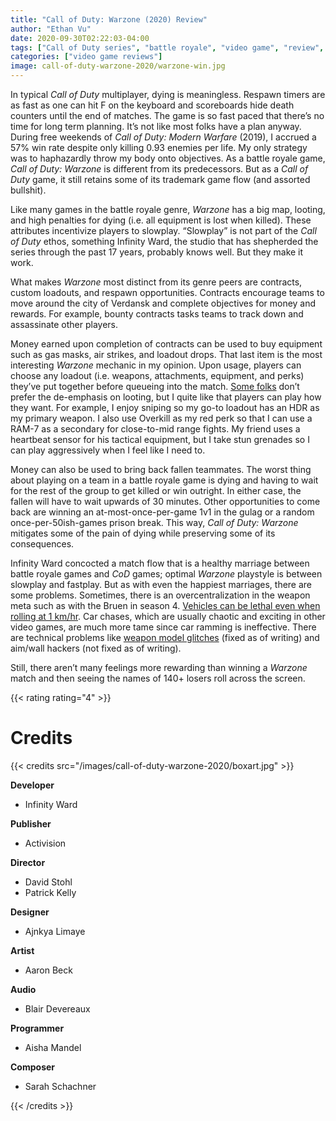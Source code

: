 ```yaml
---
title: "Call of Duty: Warzone (2020) Review"
author: "Ethan Vu"
date: 2020-09-30T02:22:03-04:00
tags: ["Call of Duty series", "battle royale", "video game", "review", "4"]
categories: ["video game reviews"]
image: call-of-duty-warzone-2020/warzone-win.jpg
---
```


In typical *Call of Duty* multiplayer, dying is meaningless. Respawn timers are as fast as one can hit F on the keyboard and scoreboards hide death counters until the end of matches. The game is so fast paced that there’s no time for long term planning. It’s not like most folks have a plan anyway. During free weekends of *Call of Duty: Modern Warfare* (2019), I accrued a 57% win rate despite only killing 0.93 enemies per life. My only strategy was to haphazardly throw my body onto objectives. As a battle royale game, *Call of Duty: Warzone* is different from its predecessors. But as a *Call of Duty* game, it still retains some of its trademark game flow (and assorted bullshit).

Like many games in the battle royale genre, *Warzone* has a big map, looting, and high penalties for dying (i.e. all equipment is lost when killed). These attributes incentivize players to slowplay. “Slowplay” is not part of the *Call of Duty* ethos, something Infinity Ward, the studio that has shepherded the series through the past 17 years, probably knows well. But they make it work.

What makes *Warzone* most distinct from its genre peers are contracts, custom loadouts, and respawn opportunities. Contracts encourage teams to move around the city of Verdansk and complete objectives for money and rewards. For example, bounty contracts tasks teams to track down and assassinate other players.

Money earned upon completion of contracts can be used to buy equipment such as gas masks, air strikes, and loadout drops. That last item is the most interesting *Warzone* mechanic in my opinion. Upon usage, players can choose any loadout (i.e. weapons, attachments, equipment, and perks) they’ve put together before queueing into the match. [Some folks](https://www.reddit.com/r/CODWarzone/comments/ipayee/we_need_a_loadoutless_br_mode/?ref=share&ref_source=link) don’t prefer the de-emphasis on looting, but I quite like that players can play how they want. For example, I enjoy sniping so my go-to loadout has an HDR as my primary weapon. I also use Overkill as my red perk so that I can use a RAM-7 as a secondary for close-to-mid range fights. My friend uses a heartbeat sensor for his tactical equipment, but I take stun grenades so I can play aggressively when I feel like I need to.

Money can also be used to bring back fallen teammates. The worst thing about playing on a team in a battle royale game is dying and having to wait for the rest of the group to get killed or win outright. In either case, the fallen will have to wait upwards of 30 minutes. Other opportunities to come back are winning an at-most-once-per-game 1v1 in the gulag or a random once-per-50ish-games prison break. This way, *Call of Duty: Warzone* mitigates some of the pain of dying while preserving some of its consequences.

Infinity Ward concocted a match flow that is a healthy marriage between battle royale games and *CoD* games; optimal *Warzone* playstyle is between slowplay and fastplay. But as with even the happiest marriages, there are some problems. Sometimes, there is an overcentralization in the weapon meta such as with the Bruen in season 4. [Vehicles can be lethal even when rolling at 1 km/hr](https://v.redd.it/lrpljo01tvl51). Car chases, which are usually chaotic and exciting in other video games, are much more tame since car ramming is ineffective. There are technical problems like [weapon model glitches](https://youtu.be/rf3KlmfgRRQ) (fixed as of writing) and aim/wall hackers (not fixed as of writing).

Still, there aren’t many feelings more rewarding than winning a *Warzone* match and then seeing the names of 140+ losers roll across the screen.

{{< rating rating="4" >}}

# Credits
{{< credits src="/images/call-of-duty-warzone-2020/boxart.jpg" >}}
<p><b>Developer</b></p>
<ul>
    <li>Infinity Ward</li>
</ul>
<p><b>Publisher</b></p>
<ul>
    <li>Activision</li>
</ul>
<p><b>Director</b></p>
<ul>
    <li>David Stohl</li>
    <li>Patrick Kelly</li>
</ul>
<p><b>Designer</b></p>
<ul>
    <li>Ajnkya Limaye</li>
</ul>
<p><b>Artist</b></p>
<ul>
    <li>Aaron Beck</li>
</ul>
<p><b>Audio</b></p>
<ul>
    <li>Blair Devereaux</li>
</ul>
<p><b>Programmer</b></p>
<ul>
    <li>Aisha Mandel</li>
</ul>
<p><b>Composer</b></p>
<ul>
    <li>Sarah Schachner</li>
</ul>
{{< /credits >}}

